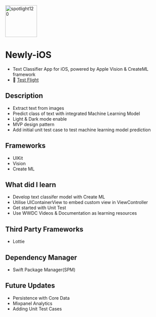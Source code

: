 <img width="100" height="100" alt="spotlight120" src="https://user-images.githubusercontent.com/59039044/140596234-6737b042-e297-4cc8-90bf-c87aedb7bd33.png">

# Newly-iOS
- Text Classifier App for iOS, powered by Apple Vision &amp; CreateML framework
-  <a href="https://testflight.apple.com/join/O9AemLOu">Test Flight<a/>


## Description
- Extract text from images
- Predict class of text with integrated Machine Learning Model
- Light & Dark mode enable
- MVP design pattern
- Add initial unit test case to test machine learning model prediction

## Frameworks
- UIKit
- Vision
- Create ML

## What did I learn
- Develop text classifer model with Create ML
- Utilise UIContainerView to embed custom view in ViewController
- Get started with Unit Test
- Use WWDC Videos & Documentation as learning resources

## Third Party Frameworks
- Lottie

## Dependency Manager
- Swift Package Manager(SPM)

## Future Updates

- Persistence with Core Data
- Mixpanel Analytics
- Adding Unit Test Cases
